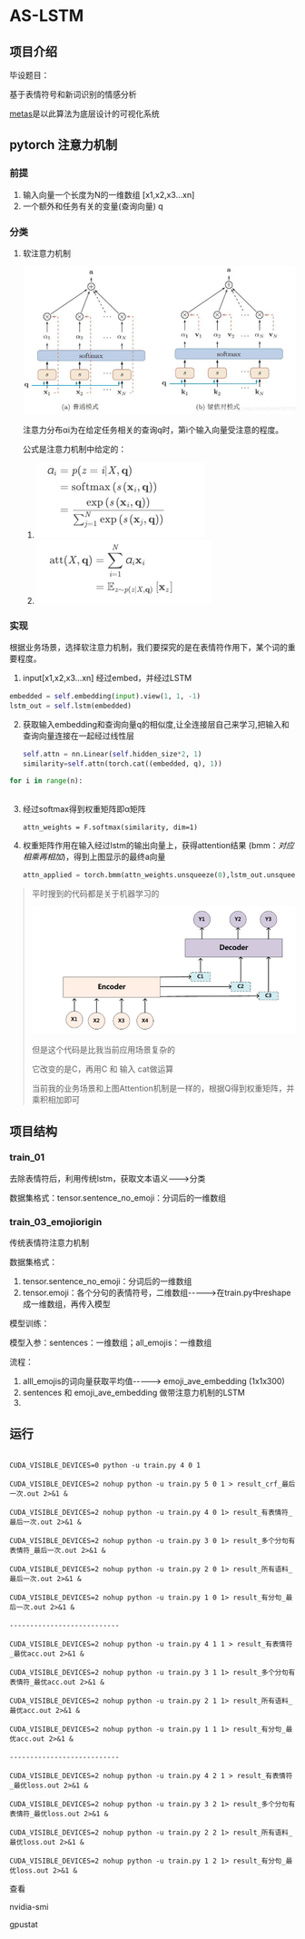 # AS-LSTM
## 项目介绍

毕设题目：

基于表情符号和新词识别的情感分析

[metas](https://github.com/CstomRita/metas)是以此算法为底层设计的可视化系统

## pytorch 注意力机制

### **前提**

1. 输入向量一个长度为N的一维数组 [x1,x2,x3...xn]
2. 一个额外和任务有关的变量(查询向量) q

### 分类

1. 软注意力机制

   ![image-20200304094326976](README.assets/image-20200304094326976.png)

   注意力分布αi为在给定任务相关的查询q时，第i个输入向量受注意的程度。

   公式是注意力机制中给定的：

   1. ![image-20200304094610656](README.assets/image-20200304094610656.png)
   2. ![image-20200304094625960](README.assets/image-20200304094625960.png)

### 实现

根据业务场景，选择软注意力机制，我们要探究的是在表情符作用下，某个词的重要程度。

1. input[x1,x2,x3...xn] 经过embed，并经过LSTM

```python
embedded = self.embedding(input).view(1, 1, -1)
lstm_out = self.lstm(embedded)
```

2. 获取输入embedding和查询向量q的相似度,让全连接层自己来学习,把输入和查询向量连接在一起经过线性层

   ```python
   self.attn = nn.Linear(self.hidden_size*2, 1)
   similarity=self.attn(torch.cat((embedded, q), 1))
   ```

```python
for i in range(n):
	
```



3. 经过softmax得到权重矩阵即α矩阵

   ```pyrhon
   attn_weights = F.softmax(similarity, dim=1)
   ```

4. 权重矩阵作用在输入经过lstm的输出向量上，获得attention结果  (bmm：*对应相乘再相加*)，得到上图显示的最终a向量

   ```python
   attn_applied = torch.bmm(attn_weights.unsqueeze(0),lstm_out.unsqueeze(0))
   ```

> 平时搜到的代码都是关于机器学习的
>
> ![image-20200304111103391](README.assets/image-20200304111103391.png)
>
> 但是这个代码是比我当前应用场景复杂的
>
> 它改变的是C，再用C 和 输入 cat做运算
>
> 当前我的业务场景和上图Attention机制是一样的，根据Q得到权重矩阵，并乘积相加即可

## 项目结构

### train_01

去除表情符后，利用传统lstm，获取文本语义--->分类

数据集格式：tensor.sentence_no_emoji：分词后的一维数组

### train_03_emojiorigin

传统表情符注意力机制

数据集格式：

1. tensor.sentence_no_emoji：分词后的一维数组
2. tensor.emoji：各个分句的表情符号，二维数组----->在train.py中reshape成一维数组，再传入模型

模型训练：

模型入参：sentences：一维数组；all_emojis：一维数组

流程：

1. alll_emojis的词向量获取平均值-----> emoji_ave_embedding  (1x1x300)
2. sentences 和 emoji_ave_embedding 做带注意力机制的LSTM
3. 

## 运行

```shell

CUDA_VISIBLE_DEVICES=0 python -u train.py 4 0 1

CUDA_VISIBLE_DEVICES=2 nohup python -u train.py 5 0 1 > result_crf_最后一次.out 2>&1 &

CUDA_VISIBLE_DEVICES=2 nohup python -u train.py 4 0 1> result_有表情符_最后一次.out 2>&1 &

CUDA_VISIBLE_DEVICES=2 nohup python -u train.py 3 0 1> result_多个分句有表情符_最后一次.out 2>&1 &

CUDA_VISIBLE_DEVICES=2 nohup python -u train.py 2 0 1> result_所有语料_最后一次.out 2>&1 &

CUDA_VISIBLE_DEVICES=2 nohup python -u train.py 1 0 1> result_有分句_最后一次.out 2>&1 &

---------------------------

CUDA_VISIBLE_DEVICES=2 nohup python -u train.py 4 1 1 > result_有表情符_最优acc.out 2>&1 &

CUDA_VISIBLE_DEVICES=2 nohup python -u train.py 3 1 1> result_多个分句有表情符_最优acc.out 2>&1 &

CUDA_VISIBLE_DEVICES=2 nohup python -u train.py 2 1 1> result_所有语料_最优acc.out 2>&1 &

CUDA_VISIBLE_DEVICES=2 nohup python -u train.py 1 1 1> result_有分句_最优acc.out 2>&1 &

---------------------------

CUDA_VISIBLE_DEVICES=2 nohup python -u train.py 4 2 1 > result_有表情符_最优loss.out 2>&1 &

CUDA_VISIBLE_DEVICES=2 nohup python -u train.py 3 2 1> result_多个分句有表情符_最优loss.out 2>&1 &

CUDA_VISIBLE_DEVICES=2 nohup python -u train.py 2 2 1> result_所有语料_最优loss.out 2>&1 &

CUDA_VISIBLE_DEVICES=2 nohup python -u train.py 1 2 1> result_有分句_最优loss.out 2>&1 &
```



查看

nvidia-smi

gpustat